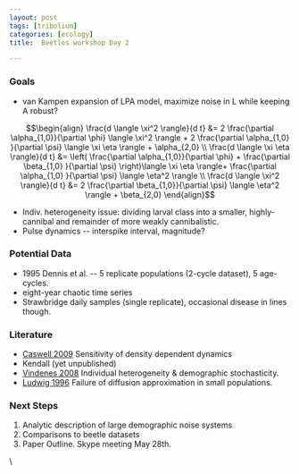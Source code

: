 ```yaml
---
layout: post
tags: [tribolium]
categories: [ecology]
title:  Beetles workshop Day 2

---
```







### Goals

-   van Kampen expansion of LPA model, maximize noise in L while keeping
    A robust?

$$\begin{align} \frac{d \langle \xi^2 \rangle}{d t} &= 2
\frac{\partial \alpha_{1,0}}{\partial \phi} \langle \xi^2
\rangle + 2 \frac{\partial \alpha_{1,0} }{\partial \psi} \langle
\xi \eta \rangle + \alpha_{2,0} \\ \frac{d \langle \xi \eta
\rangle}{d t} &= \left( \frac{\partial \alpha_{1,0}}{\partial
\phi} + \frac{\partial \beta_{1,0} }{\partial \psi}
\right)\langle \xi \eta \rangle+ \frac{\partial \alpha_{1,0}
}{\partial \psi} \langle \eta^2 \rangle \\ \frac{d \langle
\xi^2 \rangle}{d t} &= 2 \frac{\partial \beta_{1,0}}{\partial
\psi} \langle \eta^2 \rangle + \beta_{2,0} \end{align}$$

-   Indiv. heterogeneity issue: dividing larval class into a smaller,
    highly-cannibal and remainder of more weakly cannibalistic.
-   Pulse dynamics -- interspike interval, magnitude?

### Potential Data

-   1995 Dennis et al. -- 5 replicate populations (2-cycle dataset), 5
    age-cycles.
-   eight-year chaotic time series
-   Strawbridge daily samples (single replicate), occasional disease in
    lines though.

### Literature

-   [Caswell
    2009](http://hdl.handle.net/10.1080/10236190802282669 "doi:10.1080/10236190802282669")
    Sensitivity of density dependent dynamics
-   Kendall (yet unpublished)
-   [Vindenes
    2008](http://hdl.handle.net/10.1086/528965 "doi:10.1086/528965")
    Individual heterogeneity & demographic stochasticity.
-   [Ludwig
    1996](http://hdl.handle.net/10.1086/285863 "doi:10.1086/285863")
    Failure of diffusion approximation in small populations.

### Next Steps

1.  Analytic description of large demographic noise systems
2.  Comparisons to beetle datasets
3.  Paper Outline. Skype meeting May 28th.

\

